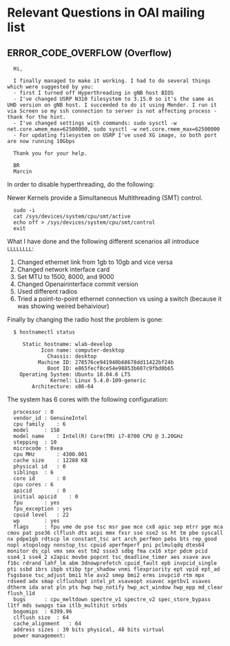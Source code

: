 
# Relevant Questions in OAI mailing list

## ERROR_CODE_OVERFLOW (Overflow) 


      Hi,

      I finally managed to make it working. I had to do several things which were suggested by you:
      - first I turned off Hyperthreading in gNB host BIOS
      - I've changed USRP N310 filesystem to 3.15.0 so it's the same as UHD version on gNB host. I succeeded to do it using Mender. I run it via Screen so my ssh connection to server is not affecting process - thank for the hint.
      - I've changed settings with commands: sudo sysctl -w net.core.wmem_max=62500000, sudo sysctl -w net.core.rmem_max=62500000
      - For updating filesystem on USRP I've used XG image, so both port are now running 10Gbps

      Thank you for your help.

      BR
      Marcin

In order to disable hyperthreading, do the following:

Newer Kernels provide a Simultaneous Multithreading (SMT) control.

      sudo -i
      cat /sys/devices/system/cpu/smt/active
      echo off > /sys/devices/system/cpu/smt/control
      exit


What I have done and the following different scenarios all introduce `LLLLLLLL`:

1. Changed ethernet link from 1gb to 10gb and vice versa
2. Changed network interface card
3. Set MTU to 1500, 8000, and 9000
4. Changed Openairinterface commit version
5. Used different radios
6. Tried a point-to-point ethernet connection vs using a switch (because it was showing weired behaiviour) 


Finally by changing the radio host the problem is gone:

      $ hostnamectl status
  
         Static hostname: wlab-develop
               Icon name: computer-desktop
                 Chassis: desktop
              Machine ID: 278576ce941940b68678dd11422bf24b
                 Boot ID: e865fecf8ce54e98853b607c9fbd0b65
        Operating System: Ubuntu 18.04.6 LTS
                  Kernel: Linux 5.4.0-109-generic
            Architecture: x86-64
           
The system has 6 cores with the following configuration:

      processor	: 0
      vendor_id	: GenuineIntel
      cpu family	: 6
      model		: 158
      model name	: Intel(R) Core(TM) i7-8700 CPU @ 3.20GHz
      stepping	: 10
      microcode	: 0xea
      cpu MHz		: 4300.001
      cache size	: 12288 KB
      physical id	: 0
      siblings	: 6
      core id		: 0
      cpu cores	: 6
      apicid		: 0
      initial apicid	: 0
      fpu		: yes
      fpu_exception	: yes
      cpuid level	: 22
      wp		: yes
      flags		: fpu vme de pse tsc msr pae mce cx8 apic sep mtrr pge mca cmov pat pse36 clflush dts acpi mmx fxsr sse sse2 ss ht tm pbe syscall nx pdpe1gb rdtscp lm constant_tsc art arch_perfmon pebs bts rep_good nopl xtopology nonstop_tsc cpuid aperfmperf pni pclmulqdq dtes64 monitor ds_cpl vmx smx est tm2 ssse3 sdbg fma cx16 xtpr pdcm pcid sse4_1 sse4_2 x2apic movbe popcnt tsc_deadline_timer aes xsave avx f16c rdrand lahf_lm abm 3dnowprefetch cpuid_fault epb invpcid_single pti ssbd ibrs ibpb stibp tpr_shadow vnmi flexpriority ept vpid ept_ad fsgsbase tsc_adjust bmi1 hle avx2 smep bmi2 erms invpcid rtm mpx rdseed adx smap clflushopt intel_pt xsaveopt xsavec xgetbv1 xsaves dtherm ida arat pln pts hwp hwp_notify hwp_act_window hwp_epp md_clear flush_l1d
      bugs		: cpu_meltdown spectre_v1 spectre_v2 spec_store_bypass l1tf mds swapgs taa itlb_multihit srbds
      bogomips	: 6399.96
      clflush size	: 64
      cache_alignment	: 64
      address sizes	: 39 bits physical, 48 bits virtual
      power management:

